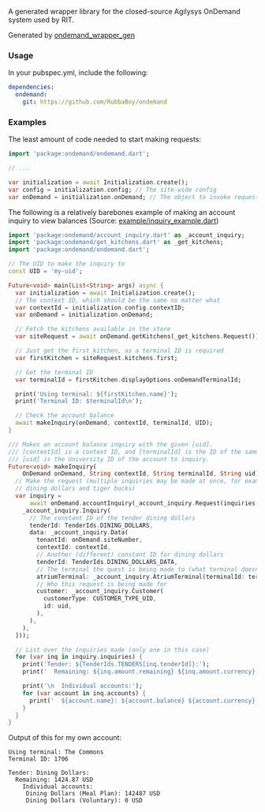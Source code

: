 A generated wrapper library for the closed-source Agilysys OnDemand system used by RIT.

Generated by [ondemand_wrapper_gen](https://github.com/RubbaBoy/ondemand_wrapper_gen)

### Usage

In your pubspec.yml, include the following:

```yaml
dependencies:
  ondemand:
    git: https://github.com/RubbaBoy/ondemand
```

### Examples

The least amount of code needed to start making requests:

```dart
import 'package:ondemand/ondemand.dart';

// ...

var initialization = await Initialization.create();
var config = initialization.config; // The site-wide config
var onDemand = initialization.onDemand; // The object to invoke requests with
```



The following is a relatively barebones example of making an account inquiry to view balances (Source: [example/inquiry_example.dart](/example/inquiry_example.dart))

```dart
import 'package:ondemand/account_inquiry.dart' as _account_inquiry;
import 'package:ondemand/get_kitchens.dart' as _get_kitchens;
import 'package:ondemand/ondemand.dart';

// The UID to make the inquiry to
const UID = 'my-uid';

Future<void> main(List<String> args) async {
  var initialization = await Initialization.create();
  // The context ID, which should be the same no matter what
  var contextId = initialization.config.contextID;
  var onDemand = initialization.onDemand;

  // Fetch the kitchens available in the store
  var siteRequest = await onDemand.getKitchens(_get_kitchens.Request());

  // Just get the first kitchen, as a terminal ID is required
  var firstKitchen = siteRequest.kitchens.first;

  // Get the terminal ID
  var terminalId = firstKitchen.displayOptions.onDemandTerminalId;

  print('Using terminal: ${firstKitchen.name}');
  print('Terminal ID: $terminalId\n');

  // Check the account balance
  await makeInquiry(onDemand, contextId, terminalId, UID);
}

/// Makes an account balance inquiry with the given [uid].
/// [contextId] is a context ID, and [terminalId] is the ID of the same terminal.
/// [uid] is the University ID of the account to inquiry.
Future<void> makeInquiry(
    OnDemand onDemand, String contextId, String terminalId, String uid) async {
  // Make the request (multiple inquiries may be made at once, for example
  // dining dollars and tiger bucks)
  var inquiry =
      await onDemand.accountInquiry(_account_inquiry.Request(inquiries: [
    _account_inquiry.Inquiry(
      // The constant ID of the tender dining dollars
      tenderId: TenderIds.DINING_DOLLARS,
      data: _account_inquiry.Data(
        tenantId: onDemand.siteNumber,
        contextId: contextId,
        // Another (different) constant ID for dining dollars
        tenderId: TenderIds.DINING_DOLLARS_DATA,
        // The terminal the quest is being made to (what terminal doesn't matter)
        atriumTerminal: _account_inquiry.AtriumTerminal(terminalId: terminalId),
        // Who this request is being made for
        customer: _account_inquiry.Customer(
          customerType: CUSTOMER_TYPE_UID,
          id: uid,
        ),
      ),
    ),
  ]));

  // List over the inquiries made (only one in this case)
  for (var inq in inquiry.inquiries) {
    print('Tender: ${TenderIds.TENDERS[inq.tenderId]}:');
    print('  Remaining: ${inq.amount.remaining} ${inq.amount.currency}');

    print('\n  Individual accounts:');
    for (var account in inq.accounts) {
      print('  ${account.name}: ${account.balance} ${account.currency}');
    }
  }
}
```

Output of this for my own account:

```
Using terminal: The Commons
Terminal ID: 1706

Tender: Dining Dollars:
  Remaining: 1424.87 USD
    Individual accounts:
     Dining Dollars (Meal Plan): 142487 USD
     Dining Dollars (Voluntary): 0 USD
```

